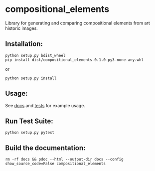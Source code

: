 # compositional_elements
Library for generating and comparing compositional elements from art historic images.

## Installation:
```
python setup.py bdist_wheel
pip install dist/compositional_elements-0.1.0-py3-none-any.whl
```
or
```
python setup.py install
```

## Usage:
See [docs](https://tilman.github.io/compositional_elements/compositional_elements/) and [tests](tests/generate/test_pose_direction.py) for example usage.

## Run Test Suite:
`python setup.py pytest`

## Build the documentation:
`rm -rf docs && pdoc --html --output-dir docs --config show_source_code=False compositional_elements`
